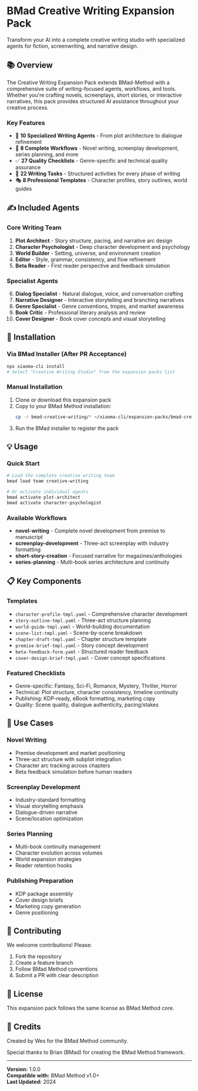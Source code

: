 # BMad Creative Writing Expansion Pack

Transform your AI into a complete creative writing studio with specialized agents for fiction, screenwriting, and narrative design.

## 📚 Overview

The Creative Writing Expansion Pack extends BMad-Method with a comprehensive suite of writing-focused agents, workflows, and tools. Whether you're crafting novels, screenplays, short stories, or interactive narratives, this pack provides structured AI assistance throughout your creative process.

### Key Features

- 🤖 **10 Specialized Writing Agents** - From plot architecture to dialogue refinement
- 📖 **8 Complete Workflows** - Novel writing, screenplay development, series planning, and more
- ✅ **27 Quality Checklists** - Genre-specific and technical quality assurance
- 📝 **22 Writing Tasks** - Structured activities for every phase of writing
- 🎭 **8 Professional Templates** - Character profiles, story outlines, world guides

## ✍️ Included Agents

### Core Writing Team

1. **Plot Architect** - Story structure, pacing, and narrative arc design
2. **Character Psychologist** - Deep character development and psychology
3. **World Builder** - Setting, universe, and environment creation
4. **Editor** - Style, grammar, consistency, and flow refinement
5. **Beta Reader** - First reader perspective and feedback simulation

### Specialist Agents

6. **Dialog Specialist** - Natural dialogue, voice, and conversation crafting
7. **Narrative Designer** - Interactive storytelling and branching narratives
8. **Genre Specialist** - Genre conventions, tropes, and market awareness
9. **Book Critic** - Professional literary analysis and review
10. **Cover Designer** - Book cover concepts and visual storytelling

## 🚀 Installation

### Via BMad Installer (After PR Acceptance)

```bash
npx xiaoma-cli install
# Select "Creative Writing Studio" from the expansion packs list
```

### Manual Installation

1. Clone or download this expansion pack
2. Copy to your BMad Method installation:
   ```bash
   cp -r bmad-creative-writing/* ~/xiaoma-cli/expansion-packs/bmad-creative-writing/
   ```
3. Run the BMad installer to register the pack

## 💡 Usage

### Quick Start

```bash
# Load the complete creative writing team
bmad load team creative-writing

# Or activate individual agents
bmad activate plot-architect
bmad activate character-psychologist
```

### Available Workflows

- **novel-writing** - Complete novel development from premise to manuscript
- **screenplay-development** - Three-act screenplay with industry formatting
- **short-story-creation** - Focused narrative for magazines/anthologies
- **series-planning** - Multi-book series architecture and continuity

## 📋 Key Components

### Templates

- `character-profile-tmpl.yaml` - Comprehensive character development
- `story-outline-tmpl.yaml` - Three-act structure planning
- `world-guide-tmpl.yaml` - World-building documentation
- `scene-list-tmpl.yaml` - Scene-by-scene breakdown
- `chapter-draft-tmpl.yaml` - Chapter structure template
- `premise-brief-tmpl.yaml` - Story concept development
- `beta-feedback-form.yaml` - Structured reader feedback
- `cover-design-brief-tmpl.yaml` - Cover concept specifications

### Featured Checklists

- Genre-specific: Fantasy, Sci-Fi, Romance, Mystery, Thriller, Horror
- Technical: Plot structure, character consistency, timeline continuity
- Publishing: KDP-ready, eBook formatting, marketing copy
- Quality: Scene quality, dialogue authenticity, pacing/stakes

## 🎯 Use Cases

### Novel Writing

- Premise development and market positioning
- Three-act structure with subplot integration
- Character arc tracking across chapters
- Beta feedback simulation before human readers

### Screenplay Development

- Industry-standard formatting
- Visual storytelling emphasis
- Dialogue-driven narrative
- Scene/location optimization

### Series Planning

- Multi-book continuity management
- Character evolution across volumes
- World expansion strategies
- Reader retention hooks

### Publishing Preparation

- KDP package assembly
- Cover design briefs
- Marketing copy generation
- Genre positioning

## 🤝 Contributing

We welcome contributions! Please:

1. Fork the repository
2. Create a feature branch
3. Follow BMad Method conventions
4. Submit a PR with clear description

## 📄 License

This expansion pack follows the same license as BMad Method core.

## 🙏 Credits

Created by Wes for the BMad Method community.

Special thanks to Brian (BMad) for creating the BMad Method framework.

---

**Version:** 1.0.0  
**Compatible with:** BMad Method v1.0+  
**Last Updated:** 2024

